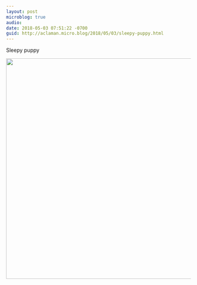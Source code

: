 ```yaml
---
layout: post
microblog: true
audio: 
date: 2018-05-03 07:51:22 -0700
guid: http://aclaman.micro.blog/2018/05/03/sleepy-puppy.html
---
```

Sleepy puppy

<img src="http://micro.alexclaman.com/uploads/2018/0619f22cf5.jpg" width="600" height="599" />
